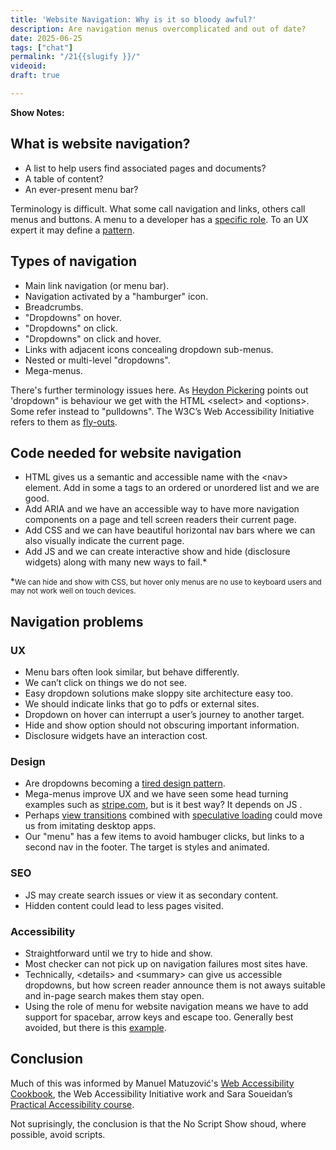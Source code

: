 ```yaml
---
title: 'Website Navigation: Why is it so bloody awful?'
description: Are navigation menus overcomplicated and out of date?
date: 2025-06-25
tags: ["chat"]
permalink: "/21{{slugify }}/"
videoid: 
draft: true

---
```


 **Show Notes:**

## What is website navigation?
  - A list to help users find associated pages and documents?
  - A table of content?
  - An ever-present menu bar?
 


 Terminology is difficult.  What some call navigation and links, others call menus and buttons. A menu to a developer has a [specific role](https://developer.mozilla.org/en-US/docs/Web/Accessibility/ARIA/Reference/Roles/menu_role). To an UX expert it may define a [pattern](https://www.nngroup.com/articles/ui-elements-glossary/#Menu-Bar).

  

## Types of navigation

- Main link navigation (or menu bar). 
- Navigation activated by a "hamburger" icon.
- Breadcrumbs.
- "Dropdowns" on hover.
- "Dropdowns" on click.
- "Dropdowns" on click and hover.
- Links with adjacent icons concealing dropdown sub-menus.
- Nested or multi-level "dropdowns".
- Mega-menus.

There's further terminology issues here. As [Heydon Pickering](https://inclusive-components.design/menus-menu-buttons/) points out 'dropdown" is behaviour we get with the HTML &lt;select&gt; and &lt;options&gt;. Some refer instead to "pulldowns".  The W3C’s Web Accessibility Initiative refers to them as [fly-outs](https://www.w3.org/WAI/tutorials/menus/flyout/#flyoutnavmousefixed).

## Code needed for website navigation

- HTML gives us a semantic and accessible name with the &lt;nav&gt; element. Add in some a tags to an ordered or unordered list and we are good.
- Add ARIA and we have an accessible way to have more navigation components on a page and tell screen readers their current page.
- Add CSS and we can have beautiful horizontal nav bars where we can also visually indicate the current page.
- Add JS and we can create interactive show and hide (disclosure widgets) along with many new ways to fail.*

*<small>We can hide and show with CSS, but hover only menus are no use to keyboard users and may not work well on touch devices.</small>

## Navigation problems

### UX

- Menu bars often look similar, but behave differently.
- We can’t click on things we do not see.
- Easy dropdown solutions make sloppy site architecture easy too.
- We should indicate links that go to pdfs or external sites.
- Dropdown on hover can interrupt a user’s journey to another target.
- Hide and show option should not obscuring important information.
- Disclosure widgets have an interaction cost.

### Design

- Are dropdowns becoming a [tired design pattern](https://www.strongdesign.co/articles/tired-trend-drop-down-navigation-menus).
- Mega-menus improve UX and we have seen some head turning examples such as [stripe.com](https://stripe.com/gb), but is it best way? It depends on JS .
- Perhaps [view transitions](https://developer.mozilla.org/en-US/docs/Web/API/View_Transition_API) combined with [speculative loading](https://developer.mozilla.org/en-US/docs/Web/Performance/Guides/Speculative_loading) could move us from imitating desktop apps.
- Our "menu" has a few items to avoid hambuger clicks, but links to a second nav in the footer. The target is styles and animated.

### SEO

- JS may create  search issues or view it as secondary content.
- Hidden content could lead to less pages visited.

### Accessibility

- Straightforward until we try to hide and show.
- Most checker can not pick up on navigation failures most sites have.
- Technically, &lt;details&gt; and &lt;summary&gt; can give us accessible dropdowns, but how screen reader announce them is not aways suitable and in-page search makes them stay open.
- Using the role of menu for website navigation means we have to add support for spacebar, arrow keys and escape too. Generally best avoided, but there is this [example](https://accessible-mega-menu.netlify.app/).

 
## Conclusion 

Much of this was informed by Manuel Matuzović's [Web Accessibility Cookbook](https://accessibility-cookbook.com/), the Web Accessibility Initiative work and Sara Soueidan’s  [Practical Accessibility course](https://practical-accessibility.today/). 

 Not suprisingly, the conclusion is that the No Script Show shoud, where possible, avoid scripts.